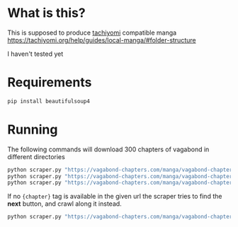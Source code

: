 # What is this?
This is supposed to produce [tachiyomi](https://tachiyomi.org) compatible manga https://tachiyomi.org/help/guides/local-manga/#folder-structure

I haven't tested yet
# Requirements
```cmd
pip install beautifulsoup4
```
# Running
The following commands will download 300 chapters of vagabond in different directories
```cmd
python scraper.py "https://vagabond-chapters.com/manga/vagabond-chapter-{chapter}" 300
python scraper.py "https://vagabond-chapters.com/manga/vagabond-chapter-{chapter}" 300 C:\Manga\Vagabond\
python scraper.py "https://vagabond-chapters.com/manga/vagabond-chapter-{chapter}" 300 Manga\Vagabond\
```

If no `{chapter}` tag is available in the given url the scraper tries to find the **next** button, and crawl along it instead.
```cmd
python scraper.py "https://vagabond-chapters.com/manga/vagabond-chapter-1" 300
```